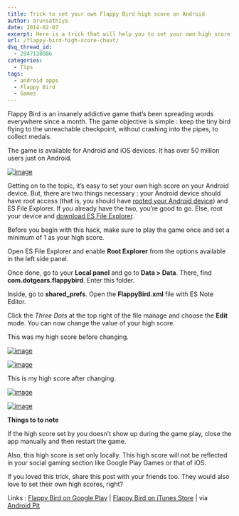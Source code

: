 ```yaml
---
title: Trick to set your own Flappy Bird high score on Android
author: arunsathiya
date: 2014-02-07
excerpt: Here is a trick that will help you to set your own high score for Flappy Bird in your Android mobile phone or tablet.
url: /flappy-bird-high-score-cheat/
dsq_thread_id:
  - 2947128086
categories:
  - Tips
tags:
  - android apps
  - Flappy Bird
  - Games
---
```

Flappy Bird is an insanely addictive game that&#8217;s been spreading words everywhere since a month. The game objective is simple : keep the tiny bird flying to the unreachable checkpoint, without crashing into the pipes, to collect medals. 

The game is available for Android and iOS devices. It has over 50 million users just on Android. 

[<img title="Flappy Bird.JPG" class="alignnone size-full" alt="image" src="http://cdn.devilsworkshop.org/files/2014/02/wpid-Flappy-Bird1.jpg" />][1] 

Getting on to the topic, it&#8217;s easy to set your own high score on your Android device. But, there are two things necessary : your Android device should have root access (that is, you should have <a href="http://en.wikipedia.org/wiki/Android_rooting" onclick="_gaq.push(['_trackEvent', 'outbound-article', 'http://en.wikipedia.org/wiki/Android_rooting', 'rooted your Android device']);" >rooted your Android device</a>) and ES File Explorer. If you already have the two, you&#8217;re good to go. Else, root your device and <a href="https://play.google.com/store/apps/details?id=com.estrongs.android.pop&#038;hl=en&#038;referrer=utm_source%3Dgoogle%26utm_medium%3Dorganic%26utm_term%3Des+file+manager" onclick="_gaq.push(['_trackEvent', 'outbound-article', 'https://play.google.com/store/apps/details?id=com.estrongs.android.pop&hl=en&referrer=utm_source%3Dgoogle%26utm_medium%3Dorganic%26utm_term%3Des+file+manager', 'download ES File Explorer']);" >download ES File Explorer</a>. 

Before you begin with this hack, make sure to play the game once and set a minimum of 1 as your high score. 

Open ES File Explorer and enable **Root Explorer** from the options available in the left side panel. 

Once done, go to your **Local panel** and go to **Data > Data**. There, find **com.dotgears.flappybird**. Enter this folder. 

Inside, go to **shared_prefs**. Open the **FlappyBird.xml** file with ES Note Editor. 

Click the *Three Dots* at the top right of the file manage and choose the **Edit** mode. You can now change the value of your high score. 

This was my high score before changing. 

[<img title="Flappy Bird high score 1.JPG" class="alignnone size-full" alt="image" src="http://cdn.devilsworkshop.org/files/2014/02/wpid-20140207_162337.jpg" />][2] 

[<img title="Flappy Bird high score 1 in action.JPG" class="alignnone size-full" alt="image" src="http://cdn.devilsworkshop.org/files/2014/02/wpid-20140207_162311.jpg" />][3] 

This is my high score after changing. 

[<img title="Flappy Bird high score 2.JPG" class="alignnone size-full" alt="image" src="http://cdn.devilsworkshop.org/files/2014/02/wpid-20140207_162344.jpg" />][4] 

[<img title="Flappy Bird high score 2 in action.JPG" class="alignnone size-full" alt="image" src="http://cdn.devilsworkshop.org/files/2014/02/wpid-20140207_162513.jpg" />][5] 

**Things to to note** 

If the high score set by you doesn&#8217;t show up during the game play, close the app manually and then restart the game. 

Also, this high score is set only locally. This high score will not be reflected in your social gaming section like Google Play Games or that of iOS.

If you loved this trick, share this post with your friends too. They would also love to set their own high scores, right? 

Links : <a href="https://play.google.com/store/apps/details?id=com.dotgears.flappybird&#038;hl=en&#038;referrer=utm_source%3Dgoogle%26utm_medium%3Dorganic%26utm_term%3Dflappy+bird+google+play+app+store" onclick="_gaq.push(['_trackEvent', 'outbound-article', 'https://play.google.com/store/apps/details?id=com.dotgears.flappybird&hl=en&referrer=utm_source%3Dgoogle%26utm_medium%3Dorganic%26utm_term%3Dflappy+bird+google+play+app+store', 'Flappy Bird on Google Play']);" >Flappy Bird on Google Play</a> | <a href="https://itunes.apple.com/in/app/flappy-bird/id642099621?mt=8" onclick="_gaq.push(['_trackEvent', 'outbound-article', 'https://itunes.apple.com/in/app/flappy-bird/id642099621?mt=8', 'Flappy Bird on iTunes Store']);" >Flappy Bird on iTunes Store</a> | via <a href="http://www.androidpit.com/en/android/forum/thread/589832/Flappy-Bird-high-score-cheat-set-your-own-high-score" onclick="_gaq.push(['_trackEvent', 'outbound-article', 'http://www.androidpit.com/en/android/forum/thread/589832/Flappy-Bird-high-score-cheat-set-your-own-high-score', 'Android Pit']);" >Android Pit</a>

 [1]: http://cdn.devilsworkshop.org/files/2014/02/wpid-Flappy-Bird1.jpg
 [2]: http://cdn.devilsworkshop.org/files/2014/02/wpid-20140207_162337.jpg
 [3]: http://cdn.devilsworkshop.org/files/2014/02/wpid-20140207_162311.jpg
 [4]: http://cdn.devilsworkshop.org/files/2014/02/wpid-20140207_162344.jpg
 [5]: http://cdn.devilsworkshop.org/files/2014/02/wpid-20140207_162513.jpg
